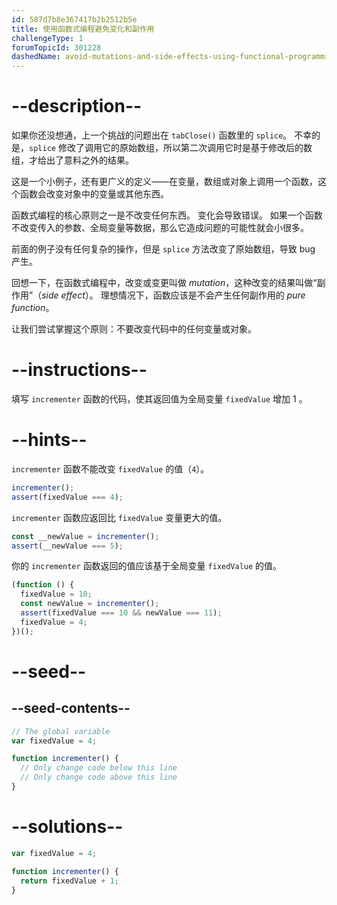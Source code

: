 ```yaml
---
id: 587d7b8e367417b2b2512b5e
title: 使用函数式编程避免变化和副作用
challengeType: 1
forumTopicId: 301228
dashedName: avoid-mutations-and-side-effects-using-functional-programming
---
```


# --description--

如果你还没想通，上一个挑战的问题出在 `tabClose()` 函数里的 `splice`。 不幸的是，`splice` 修改了调用它的原始数组，所以第二次调用它时是基于修改后的数组，才给出了意料之外的结果。

这是一个小例子，还有更广义的定义——在变量，数组或对象上调用一个函数，这个函数会改变对象中的变量或其他东西。

函数式编程的核心原则之一是不改变任何东西。 变化会导致错误。 如果一个函数不改变传入的参数、全局变量等数据，那么它造成问题的可能性就会小很多。

前面的例子没有任何复杂的操作，但是 `splice` 方法改变了原始数组，导致 bug 产生。

回想一下，在函数式编程中，改变或变更叫做 <dfn>mutation</dfn>，这种改变的结果叫做“副作用”（<dfn>side effect</dfn>）。 理想情况下，函数应该是不会产生任何副作用的 <dfn>pure function</dfn>。

让我们尝试掌握这个原则：不要改变代码中的任何变量或对象。

# --instructions--

填写 `incrementer` 函数的代码，使其返回值为全局变量 `fixedValue` 增加 1 。

# --hints--

`incrementer` 函数不能改变 `fixedValue` 的值（`4`）。

```js
incrementer();
assert(fixedValue === 4);
```

`incrementer` 函数应返回比 `fixedValue` 变量更大的值。

```js
const __newValue = incrementer();
assert(__newValue === 5);
```

你的 `incrementer` 函数返回的值应该基于全局变量 `fixedValue` 的值。

```js
(function () {
  fixedValue = 10;
  const newValue = incrementer();
  assert(fixedValue === 10 && newValue === 11);
  fixedValue = 4;
})();
```

# --seed--

## --seed-contents--

```js
// The global variable
var fixedValue = 4;

function incrementer() {
  // Only change code below this line
  // Only change code above this line
}
```

# --solutions--

```js
var fixedValue = 4;

function incrementer() {
  return fixedValue + 1;
}
```
